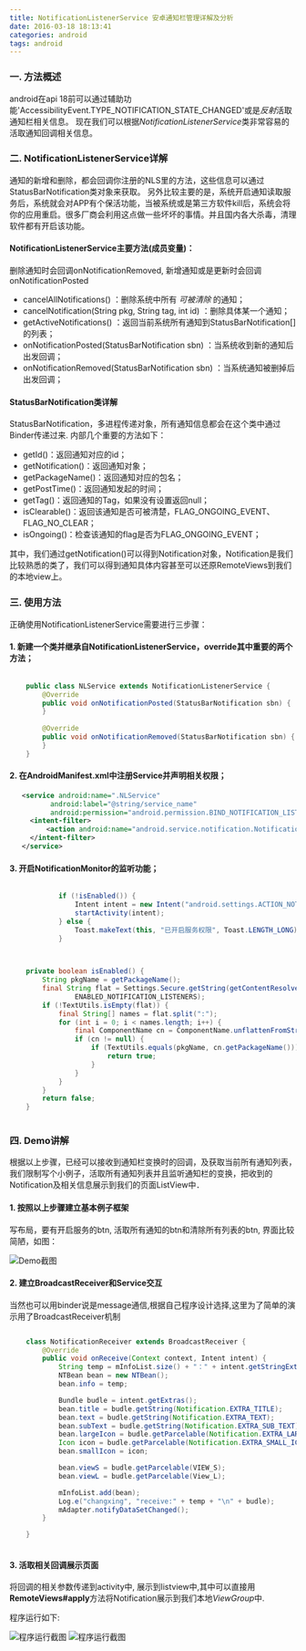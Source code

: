 ```yaml
---
title: NotificationListenerService 安卓通知栏管理详解及分析
date: 2016-03-18 18:13:41
categories: android 
tags: android
---
```



### 一. 方法概述
android在api 18前可以通过辅助功能'AccessibilityEvent.TYPE_NOTIFICATION_STATE_CHANGED'或是*反射*活取通知栏相关信息。
现在我们可以根据*NotificationListenerService*类非常容易的活取通知回调相关信息。
<!--more-->
### 二. NotificationListenerService详解

通知的新增和删除，都会回调你注册的NLS里的方法，这些信息可以通过StatusBarNotification类对象来获取。
另外比较主要的是，系统开启通知读取服务后，系统就会对APP有个保活功能，当被系统或是第三方软件kill后，系统会将你的应用重启。很多厂商会利用这点做一些坏坏的事情。并且国内各大杀毒，清理软件都有开启该功能。
#### NotificationListenerService主要方法(成员变量)：

删除通知时会回调onNotificationRemoved, 新增通知或是更新时会回调onNotificationPosted

* cancelAllNotifications() ：删除系统中所有 *可被清除* 的通知； 
* cancelNotification(String pkg, String tag, int id) ：删除具体某一个通知；
* getActiveNotifications() ：返回当前系统所有通知到StatusBarNotification[]的列表；
* onNotificationPosted(StatusBarNotification sbn) ：当系统收到新的通知后出发回调； 
* onNotificationRemoved(StatusBarNotification sbn) ：当系统通知被删掉后出发回调；

#### StatusBarNotification类详解
StatusBarNotification，多进程传递对象，所有通知信息都会在这个类中通过Binder传递过来.
内部几个重要的方法如下：

* getId()：返回通知对应的id；
* getNotification()：返回通知对象；
* getPackageName()：返回通知对应的包名；
* getPostTime()：返回通知发起的时间；
* getTag()：返回通知的Tag，如果没有设置返回null；
* isClearable()：返回该通知是否可被清楚，FLAG_ONGOING_EVENT、FLAG_NO_CLEAR；
* isOngoing()：检查该通知的flag是否为FLAG_ONGOING_EVENT；

其中，我们通过getNotification()可以得到Notification对象，Notification是我们比较熟悉的类了，我们可以得到通知具体内容甚至可以还原RemoteViews到我们的本地view上。

### 三. 使用方法
正确使用NotificationListenerService需要进行三步骤：

#### 1. 新建一个类并继承自NotificationListenerService，override其中重要的两个方法；

```java

    public class NLService extends NotificationListenerService {
        @Override
        public void onNotificationPosted(StatusBarNotification sbn) {
        }
 
        @Override
        public void onNotificationRemoved(StatusBarNotification sbn) {
        }
    }

```

#### 2. 在AndroidManifest.xml中注册Service并声明相关权限；

```xml
   <service android:name=".NLService"
          android:label="@string/service_name"
          android:permission="android.permission.BIND_NOTIFICATION_LISTENER_SERVICE">
     <intent-filter>
         <action android:name="android.service.notification.NotificationListenerService" />
     </intent-filter>
   </service>

```

#### 3. 开启NotificationMonitor的监听功能；

```java

            if (!isEnabled()) {
                Intent intent = new Intent("android.settings.ACTION_NOTIFICATION_LISTENER_SETTINGS");
                startActivity(intent);
            } else {
                Toast.makeText(this, "已开启服务权限", Toast.LENGTH_LONG).show();
            }
            
```

```java

    private boolean isEnabled() {
        String pkgName = getPackageName();
        final String flat = Settings.Secure.getString(getContentResolver(),
                ENABLED_NOTIFICATION_LISTENERS);
        if (!TextUtils.isEmpty(flat)) {
            final String[] names = flat.split(":");
            for (int i = 0; i < names.length; i++) {
                final ComponentName cn = ComponentName.unflattenFromString(names[i]);
                if (cn != null) {
                    if (TextUtils.equals(pkgName, cn.getPackageName())) {
                        return true;
                    }
                }
            }
        }
        return false;
    }
    
```
### 四. Demo讲解
根据以上步骤，已经可以接收到通知栏变换时的回调，及获取当前所有通知列表，我们限制写个小例子，活取所有通知列表并且监听通知栏的变换，把收到的Notification及相关信息展示到我们的页面ListView中．

#### 1. 按照以上步骤建立基本例子框架

写布局，要有开启服务的btn, 活取所有通知的btn和清除所有列表的btn, 界面比较简陋，如图：

![Demo截图](./screenshot/demo.png)

#### 2. 建立BroadcastReceiver和Service交互
当然也可以用binder说是message通信,根据自己程序设计选择,这里为了简单的演示用了BroadcastReceiver机制

```java

    class NotificationReceiver extends BroadcastReceiver {
        @Override
        public void onReceive(Context context, Intent intent) {
            String temp = mInfoList.size() + "：" + intent.getStringExtra(EVENT);
            NTBean bean = new NTBean();
            bean.info = temp;

            Bundle budle = intent.getExtras();
            bean.title = budle.getString(Notification.EXTRA_TITLE);
            bean.text = budle.getString(Notification.EXTRA_TEXT);
            bean.subText = budle.getString(Notification.EXTRA_SUB_TEXT);
            bean.largeIcon = budle.getParcelable(Notification.EXTRA_LARGE_ICON);
            Icon icon = budle.getParcelable(Notification.EXTRA_SMALL_ICON);
            bean.smallIcon = icon;

            bean.viewS = budle.getParcelable(VIEW_S);
            bean.viewL = budle.getParcelable(View_L);

            mInfoList.add(bean);
            Log.e("changxing", "receive:" + temp + "\n" + budle);
            mAdapter.notifyDataSetChanged();
        }

    }
    
```

#### 3. 活取相关回调展示页面

将回调的相关参数传递到activity中, 展示到listview中,其中可以直接用**RemoteViews#apply**方法将Notification展示到我们本地*ViewGroup*中.

程序运行如下:

![程序运行截图](scr_a.png)
![程序运行截图](scr_b.png)
